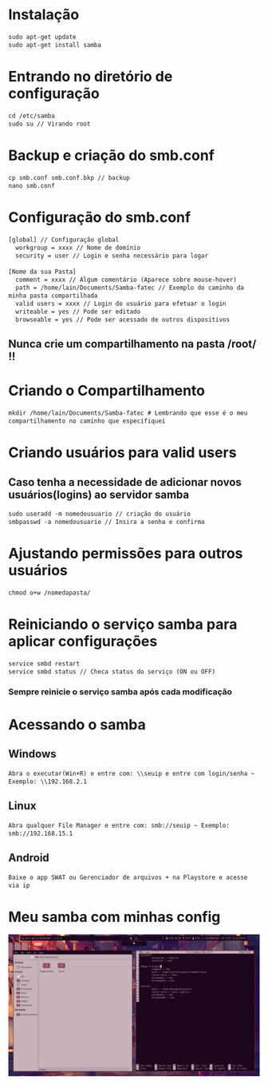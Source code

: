 # Instalação
    sudo apt-get update
    sudo apt-get install samba

# Entrando no diretório de configuração
    cd /etc/samba
    sudo su // Virando root

# Backup e criação do smb.conf
    cp smb.conf smb.conf.bkp // backup
    nano smb.conf

# Configuração do smb.conf
    [global] // Configuração global
      workgroup = xxxx // Nome de domínio
      security = user // Login e senha necessário para logar
      
    [Nome da sua Pasta]
      comment = xxxx // Algum comentário (Aparece sobre mouse-hover)
      path = /home/lain/Documents/Samba-fatec // Exemplo do caminho da minha pasta compartilhada
      valid users = xxxx // Login do usuário para efetuar o login
      writeable = yes // Pode ser editado
      browseable = yes // Pode ser acessado de outros dispositivos
  ## Nunca crie um compartilhamento na pasta /root/ !!  
      
# Criando o Compartilhamento
    mkdir /home/lain/Documents/Samba-fatec # Lembrando que esse é o meu compartilhamento no caminho que especifiquei
    
 # Criando usuários para valid users
## Caso tenha a necessidade de adicionar novos usuários(logins) ao servidor samba
    sudo useradd -m nomedousuario // criação do usuário
    smbpasswd -a nomedousuario // Insira a senha e confirma
    
# Ajustando permissões para outros usuários
    chmod o+w /nomedapasta/    
 
# Reiniciando o serviço samba para aplicar configurações
    service smbd restart
    service smbd status // Checa status do serviço (ON ou OFF)
### Sempre reinicie o serviço samba após cada modificação
  
# Acessando o samba 
## Windows
    Abra o executar(Win+R) e entre com: \\seuip e entre com login/senha ~ Exemplo: \\192.168.2.1
    
## Linux
    Abra qualquer File Manager e entre com: smb://seuip ~ Exemplo: smb://192.168.15.1
    
## Android
    Baixe o app SWAT ou Gerenciador de arquivos + na Playstore e acesse via ip
   
# Meu samba com minhas config
   
![](https://github.com/w1redl4in/.dotfiles/blob/master/Prints/2019-02-27--07:32:11:PM--1600900--scrot.png)

